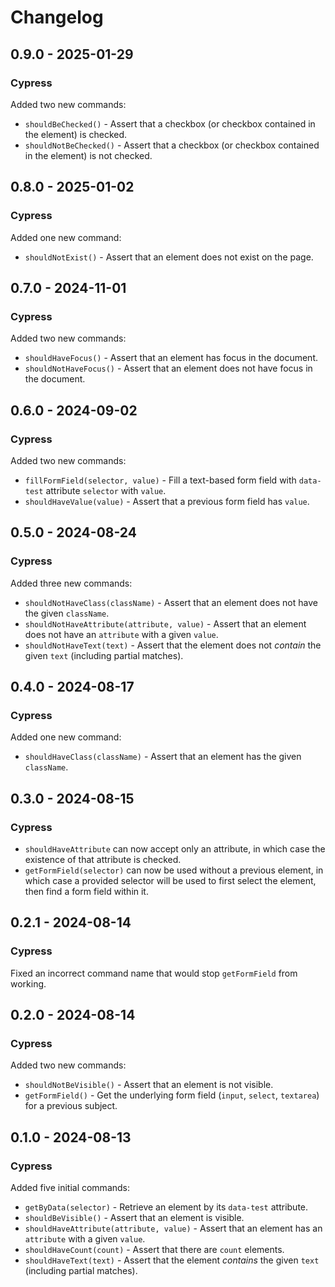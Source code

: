 # Changelog

## 0.9.0 - 2025-01-29

### Cypress

Added two new commands:

- `shouldBeChecked()` - Assert that a checkbox (or checkbox contained in the element) is checked.
- `shouldNotBeChecked()` - Assert that a checkbox (or checkbox contained in the element) is not checked.

## 0.8.0 - 2025-01-02

### Cypress

Added one new command:

- `shouldNotExist()` - Assert that an element does not exist on the page.

## 0.7.0 - 2024-11-01

### Cypress

Added two new commands:

- `shouldHaveFocus()` - Assert that an element has focus in the document.
- `shouldNotHaveFocus()` - Assert that an element does not have focus in the document.

## 0.6.0 - 2024-09-02

### Cypress

Added two new commands:

- `fillFormField(selector, value)` - Fill a text-based form field with `data-test` attribute `selector` with `value`.
- `shouldHaveValue(value)` - Assert that a previous form field has `value`.

## 0.5.0 - 2024-08-24

### Cypress

Added three new commands:

- `shouldNotHaveClass(className)` - Assert that an element does not have the given `className`.
- `shouldNotHaveAttribute(attribute, value)` - Assert that an element does not have an `attribute` with a given `value`.
- `shouldNotHaveText(text)` - Assert that the element does not _contain_ the given `text` (including partial matches).

## 0.4.0 - 2024-08-17

### Cypress

Added one new command:

- `shouldHaveClass(className)` - Assert that an element has the given `className`.

## 0.3.0 - 2024-08-15

### Cypress

- `shouldHaveAttribute` can now accept only an attribute, in which case the existence of that attribute is checked.
- `getFormField(selector)` can now be used without a previous element, in which case a provided selector will be used to first select the element, then find a form field within it.

## 0.2.1 - 2024-08-14

### Cypress

Fixed an incorrect command name that would stop `getFormField` from working.

## 0.2.0 - 2024-08-14

### Cypress

Added two new commands:

- `shouldNotBeVisible()` - Assert that an element is not visible.
- `getFormField()` - Get the underlying form field (`input`, `select`, `textarea`) for a previous subject.

## 0.1.0 - 2024-08-13

### Cypress

Added five initial commands:

- `getByData(selector)` - Retrieve an element by its `data-test` attribute.
- `shouldBeVisible()` - Assert that an element is visible.
- `shouldHaveAttribute(attribute, value)` - Assert that an element has an `attribute` with a given `value`.
- `shouldHaveCount(count)` - Assert that there are `count` elements.
- `shouldHaveText(text)` - Assert that the element _contains_ the given `text` (including partial matches).

